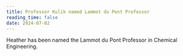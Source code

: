```yaml
---
title: Professor Kulik named Lammot du Pont Professor 
reading_time: false
date: 2024-07-02
---
```

Heather has been named the Lammot du Pont Professor in Chemical Engineering.

<!--more-->
